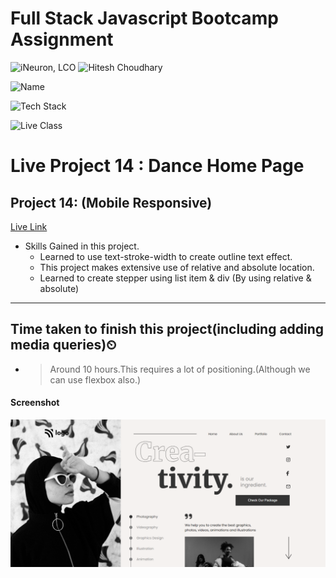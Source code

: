 # Full Stack Javascript Bootcamp Assignment 

![iNeuron, LCO](https://img.shields.io/badge/iNeuron-LCO-green)
![Hitesh Choudhary](https://img.shields.io/badge/Hitesh--Choudhary-Full--stack--JS--bootcamp-red)

![Name](https://img.shields.io/badge/Project%20Made%20by-Abhijeet%20Sharma-yellow)

![Tech Stack](https://img.shields.io/badge/Tech%20Stack-HTML%20%7C%20CSS-blue)

![Live Class](https://img.shields.io/badge/Live%20Project%2014-Dance%20Home%20Page-brightgreen)

# Live Project 14 : Dance Home Page

## Project 14: (Mobile Responsive) 
[Live Link](https://live-project-14-fs-js.netlify.app/)

-   Skills Gained in this project.
    - Learned to use text-stroke-width to create outline text effect.
    - This project makes extensive use of relative and absolute location.
    - Learned to create stepper using list item & div (By using relative & absolute)
        
---

## Time taken to finish this project(including adding media queries)⏲

- >Around 10 hours.This requires a lot of positioning.(Although we can use flexbox also.)

#### Screenshot

![Desktop](./screenshot/Project-14.png)
